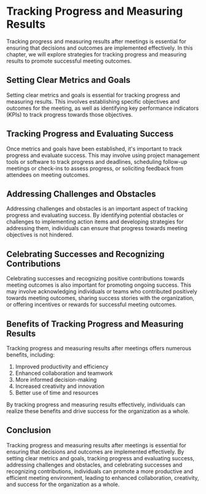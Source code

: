 Tracking Progress and Measuring Results
===============================================================================

Tracking progress and measuring results after meetings is essential for ensuring that decisions and outcomes are implemented effectively. In this chapter, we will explore strategies for tracking progress and measuring results to promote successful meeting outcomes.

Setting Clear Metrics and Goals
-------------------------------

Setting clear metrics and goals is essential for tracking progress and measuring results. This involves establishing specific objectives and outcomes for the meeting, as well as identifying key performance indicators (KPIs) to track progress towards those objectives.

Tracking Progress and Evaluating Success
----------------------------------------

Once metrics and goals have been established, it's important to track progress and evaluate success. This may involve using project management tools or software to track progress and deadlines, scheduling follow-up meetings or check-ins to assess progress, or soliciting feedback from attendees on meeting outcomes.

Addressing Challenges and Obstacles
-----------------------------------

Addressing challenges and obstacles is an important aspect of tracking progress and evaluating success. By identifying potential obstacles or challenges to implementing action items and developing strategies for addressing them, individuals can ensure that progress towards meeting objectives is not hindered.

Celebrating Successes and Recognizing Contributions
---------------------------------------------------

Celebrating successes and recognizing positive contributions towards meeting outcomes is also important for promoting ongoing success. This may involve acknowledging individuals or teams who contributed positively towards meeting outcomes, sharing success stories with the organization, or offering incentives or rewards for successful meeting outcomes.

Benefits of Tracking Progress and Measuring Results
---------------------------------------------------

Tracking progress and measuring results after meetings offers numerous benefits, including:

1. Improved productivity and efficiency
2. Enhanced collaboration and teamwork
3. More informed decision-making
4. Increased creativity and innovation
5. Better use of time and resources

By tracking progress and measuring results effectively, individuals can realize these benefits and drive success for the organization as a whole.

Conclusion
----------

Tracking progress and measuring results after meetings is essential for ensuring that decisions and outcomes are implemented effectively. By setting clear metrics and goals, tracking progress and evaluating success, addressing challenges and obstacles, and celebrating successes and recognizing contributions, individuals can promote a more productive and efficient meeting environment, leading to enhanced collaboration, creativity, and success for the organization as a whole.
